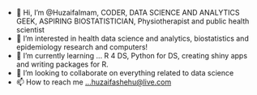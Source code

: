 - 👋 Hi, I’m @HuzaifaImam, CODER, DATA SCIENCE AND ANALYTICS GEEK, ASPIRING BIOSTATISTICIAN, Physiotherapist and public health scientist
- 👀 I’m interested in health data science and analytics, biostatistics and epidemiology research and computers!
- 🌱 I’m currently learning ... R 4 DS, Python for DS, creating shiny apps and writing packages for R.
- 💞️ I’m looking to collaborate on everything related to data science
- 📫 How to reach me ...huzaifashehu@live.com

<!---
HuzaifaImam/HuzaifaImam is a ✨ special ✨ repository because its `README.md` (this file) appears on your GitHub profile.
You can click the Preview link to take a look at your changes.
--->
